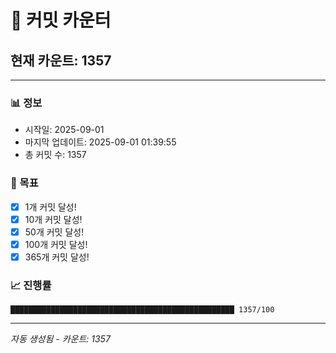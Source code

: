 # 🔢 커밋 카운터

## 현재 카운트: 1357

---

### 📊 정보
- 시작일: 2025-09-01
- 마지막 업데이트: 2025-09-01 01:39:55
- 총 커밋 수: 1357

### 🎯 목표
- [x] 1개 커밋 달성!
- [x] 10개 커밋 달성!
- [x] 50개 커밋 달성!
- [x] 100개 커밋 달성!
- [x] 365개 커밋 달성!

### 📈 진행률
```
██████████████████████████████████████████████████ 1357/100
```

---
*자동 생성됨 - 카운트: 1357*
